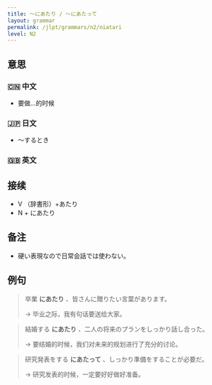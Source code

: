 ```yaml
---
title: 〜にあたり / 〜にあたって
layout: grammar
permalink: /jlpt/grammars/n2/niatari
level: N2
---
```


## 意思

### 🇨🇳 中文

- 要做...的时候

### 🇯🇵 日文

- 〜するとき

### 🇬🇧 英文


## 接续

- V （辞書形）+あたり
- N + にあたり

## 备注

- 硬い表現なので日常会話では使わない。

## 例句

> 卒業 **にあたり** 、皆さんに贈りたい言葉があります。
>
> → 毕业之际，我有句话要送给大家。

> 結婚する **にあたり** 、二人の将来のプランをしっかり話し合った。
>
> → 要结婚的时候，我们对未来的规划进行了充分的讨论。

> 研究発表をする **にあたって** 、しっかり準備をすることが必要だ。
>
> → 研究发表的时候，一定要好好做好准备。

